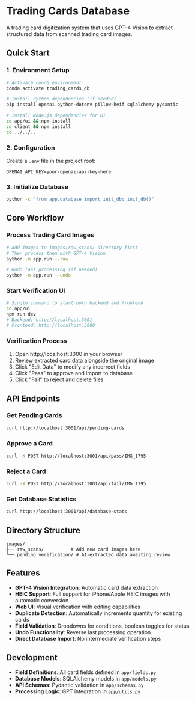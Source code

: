 # Trading Cards Database

A trading card digitization system that uses GPT-4 Vision to extract structured data from scanned trading card images.

## Quick Start

### 1. Environment Setup
```bash
# Activate conda environment
conda activate trading_cards_db

# Install Python dependencies (if needed)
pip install openai python-dotenv pillow-heif sqlalchemy pydantic

# Install Node.js dependencies for UI
cd app/ui && npm install
cd client && npm install
cd ../../..
```

### 2. Configuration
Create a `.env` file in the project root:
```
OPENAI_API_KEY=your-openai-api-key-here
```

### 3. Initialize Database
```bash
python -c "from app.database import init_db; init_db()"
```

## Core Workflow

### Process Trading Card Images
```bash
# Add images to images/raw_scans/ directory first
# Then process them with GPT-4 Vision
python -m app.run --raw

# Undo last processing (if needed)
python -m app.run --undo
```

### Start Verification UI
```bash
# Single command to start both backend and frontend
cd app/ui
npm run dev
# Backend: http://localhost:3001
# Frontend: http://localhost:3000
```

### Verification Process
1. Open http://localhost:3000 in your browser
2. Review extracted card data alongside the original image
3. Click "Edit Data" to modify any incorrect fields
4. Click "Pass" to approve and import to database
5. Click "Fail" to reject and delete files

## API Endpoints

### Get Pending Cards
```bash
curl http://localhost:3001/api/pending-cards
```

### Approve a Card
```bash
curl -X POST http://localhost:3001/api/pass/IMG_1795
```

### Reject a Card
```bash
curl -X POST http://localhost:3001/api/fail/IMG_1795
```

### Get Database Statistics
```bash
curl http://localhost:3001/api/database-stats
```

## Directory Structure
```
images/
├── raw_scans/          # Add new card images here
└── pending_verification/ # AI-extracted data awaiting review
```

## Features
- **GPT-4 Vision Integration**: Automatic card data extraction
- **HEIC Support**: Full support for iPhone/Apple HEIC images with automatic conversion
- **Web UI**: Visual verification with editing capabilities  
- **Duplicate Detection**: Automatically increments quantity for existing cards
- **Field Validation**: Dropdowns for conditions, boolean toggles for status
- **Undo Functionality**: Reverse last processing operation
- **Direct Database Import**: No intermediate verification steps

## Development
- **Field Definitions**: All card fields defined in `app/fields.py`
- **Database Models**: SQLAlchemy models in `app/models.py`
- **API Schemas**: Pydantic validation in `app/schemas.py`
- **Processing Logic**: GPT integration in `app/utils.py`
